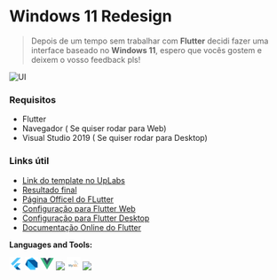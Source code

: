 # Windows 11 Redesign

> Depois de um tempo sem trabalhar com **Flutter** decidi fazer uma interface baseado no **Windows 11**, espero que vocês gostem e deixem o vosso feedback pls!

![UI](https://assets.materialup.com/uploads/656f909c-0028-4ef1-bc32-f3e41ef8f26c/attachment.png)

### Requisitos
- Flutter
- Navegador ( Se quiser rodar para Web)
- Visual Studio 2019 ( Se quiser rodar para Desktop)

### Links útil
- [Link do template no UpLabs](https://www.uplabs.com/posts/microsoft-windows-11-concept-design)
- [Resultado final](https://windows-eleven.web.app/#/)
- [Página Officel do FLutter](https://flutter.dev/)
- [Configuração para Flutter Web](https://docs.flutter.dev/get-started/web)
- [Configuração para Flutter Desktop](https://docs.flutter.dev/desktop)
- [Documentação Online do Flutter](https://flutter.dev/docs)

**Languages and Tools:**  

<code><img height="24" src="https://raw.githubusercontent.com/github/explore/80688e429a7d4ef2fca1e82350fe8e3517d3494d/topics/flutter/flutter.png"></code>
<code><img height="24" src="https://raw.githubusercontent.com/github/explore/80688e429a7d4ef2fca1e82350fe8e3517d3494d/topics/dart/dart.png"></code>
<code><img height="24" src="https://raw.githubusercontent.com/github/explore/80688e429a7d4ef2fca1e82350fe8e3517d3494d/topics/vue/vue.png"></code>
<code><img height="24" src="https://raw.githubusercontent.com/github/explore/80688e429a7d4ef2fca1e82350fe8e3517d3494d/topics/node/node.png"></code>
<code><img height="24" src="https://raw.githubusercontent.com/github/explore/80688e429a7d4ef2fca1e82350fe8e3517d3494d/topics/mysql/mysql.png"></code>
<code><img height="24" src="https://raw.githubusercontent.com/github/explore/80688e429a7d4ef2fca1e82350fe8e3517d3494d/topics/postgres/postgres.png"></code>

